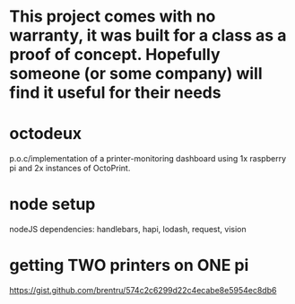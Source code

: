 # This project comes with no warranty, it was built for a class as a proof of concept. Hopefully someone (or some company) will find it useful for their needs

# octodeux
p.o.c/implementation of a printer-monitoring dashboard using 1x raspberry pi and 2x instances of OctoPrint.

# node setup
nodeJS dependencies: handlebars, hapi, lodash, request, vision

# getting TWO printers on ONE pi 
https://gist.github.com/brentru/574c2c6299d22c4ecabe8e5954ec8db6
